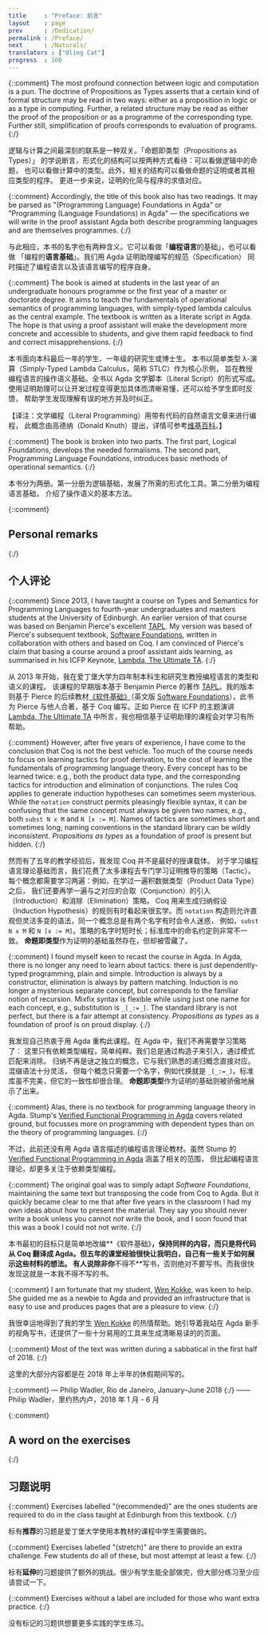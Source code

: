 ```yaml
---
title     : "Preface: 前言"
layout    : page
prev      : /Dedication/
permalink : /Preface/
next      : /Naturals/
translators : ["Oling Cat"]
progress  : 100
---
```


{::comment}
The most profound connection between logic and computation is a pun.
The doctrine of Propositions as Types asserts that a certain kind of
formal structure may be read in two ways: either as a proposition in
logic or as a type in computing.  Further, a related structure may be
read as either the proof of the proposition or as a programme of the
corresponding type.  Further still, simplification of proofs
corresponds to evaluation of programs.
{:/}

逻辑与计算之间最深刻的联系是一种双关。「命题即类型（Propositions as Types）」
的学说断言，形式化的结构可以按两种方式看待：可以看做逻辑中的命题，
也可以看做计算中的类型。此外，相关的结构可以看做命题的证明或者其相应类型的程序。
更进一步来说，证明的化简与程序的求值对应。

{::comment}
Accordingly, the title of this book also has two readings.  It may be
parsed as "(Programming Language) Foundations in Agda" or "Programming
(Language Foundations) in Agda" — the specifications we will write in
the proof assistant Agda both describe programming languages and are
themselves programmes.
{:/}

与此相应，本书的名字也有两种含义。它可以看做「**编程语言**的基础」，也可以看做
「编程的**语言基础**」。我们用 Agda 证明助理编写的规范（Specification）
同时描述了编程语言以及该语言编写的程序自身。

{::comment}
The book is aimed at students in the last year of an undergraduate
honours programme or the first year of a master or doctorate degree.
It aims to teach the fundamentals of operational semantics of
programming languages, with simply-typed lambda calculus as the
central example.  The textbook is written as a literate script in
Agda.  The hope is that using a proof assistant will make the
development more concrete and accessible to students, and give them
rapid feedback to find and correct misapprehensions.
{:/}

本书面向本科最后一年的学生、一年级的研究生或博士生。
本书以简单类型 λ-演算（Simply-Typed Lambda Calculus，简称 STLC）作为核心示例，
旨在教授编程语言的操作语义基础。全书以 Agda 文学脚本（Literal Script）的形式写成。
使用证明助理可以让开发过程变得更加具体而清晰易懂，还可以给予学生即时反馈，
帮助学生发现理解有误的地方并及时纠正。

【译注：文学编程（Literal Programming）用带有代码的自然语言文章来进行编程，
此概念由高德纳（Donald Knuth）提出，详情可参考[维基百科][literateprogramming]。】

{::comment}
The book is broken into two parts. The first part, Logical
Foundations, develops the needed formalisms.  The second part,
Programming Language Foundations, introduces basic methods of
operational semantics.
{:/}

本书分为两册。第一分册为逻辑基础，发展了所需的形式化工具。第二分册为编程语言基础，
介绍了操作语义的基本方法。

{::comment}
## Personal remarks
{:/}

## 个人评论

{::comment}
Since 2013, I have taught a course on Types and Semantics for
Programming Languages to fourth-year undergraduates and masters
students at the University of Edinburgh.  An earlier version of that
course was based on Benjamin Pierce's excellent [TAPL][tapl].  My
version was based of Pierce's subsequent textbook, [Software
Foundations][sf], written in collaboration with others and based on
Coq.  I am convinced of Pierce's claim that basing a course around a
proof assistant aids learning, as summarised in his ICFP Keynote,
[Lambda, The Ultimate TA][ta].
{:/}

从 2013 年开始，我在爱丁堡大学为四年制本科生和研究生教授编程语言的类型和语义的课程。
该课程的早期版本基于 Benjamin Pierce 的著作 [TAPL][tapl]。我的版本则基于
Pierce 的后续教材[《软件基础》][sf-zh]（英文版 [Software Foundations][sf]），此书为
Pierce 与他人合著，基于 Coq 编写。正如 Pierce 在 ICFP 的主题演讲
[Lambda, The Ultimate TA][ta] 中所言，我也相信基于证明助理的课程会对学习有所帮助。

{::comment}
However, after five years of experience, I have come to the conclusion
that Coq is not the best vehicle.  Too much of the course needs to
focus on learning tactics for proof derivation, to the cost of
learning the fundamentals of programming language theory.  Every
concept has to be learned twice: e.g., both the product data type, and
the corresponding tactics for introduction and elimination of
conjunctions.  The rules Coq applies to generate induction hypotheses
can sometimes seem mysterious.  While the `notation` construct permits
pleasingly flexible syntax, it can be confusing that the same concept
must always be given two names, e.g., both `subst N x M` and `N [x :=
M]`.  Names of tactics are sometimes short and sometimes long; naming
conventions in the standard library can be wildly inconsistent.
*Propositions as types* as a foundation of proof is present but
hidden.
{:/}

然而有了五年的教学经验后，我发现 Coq 并不是最好的授课载体。
对于学习编程语言理论基础而言，我们花费了太多课程去专门学习证明推导的策略（Tactic）。
每个概念都需要学习两遍：例如，在学过一遍积数据类型（Product Data Type）之后，
我们还要再学一遍与之对应的合取（Conjunction）的引入（Introduction）和消除（Elimination）策略。
Coq 用来生成归纳假设（Induction Hypothesis）的规则有时看起来很玄学。而 `notation`
构造则允许直观但灵活多变的语法，同一个概念总是有两个名字有时会令人迷惑，
例如，`subst N x M` 和 `N [x := M]`。策略的名字时短时长；标准库中的命名约定则非常不一致。
**命题即类型**作为证明的基础虽然存在，但却被雪藏了。

{::comment}
I found myself keen to recast the course in Agda.  In Agda, there is
no longer any need to learn about tactics: there is just
dependently-typed programming, plain and simple. Introduction is
always by a constructor, elimination is always by pattern
matching. Induction is no longer a mysterious separate concept, but
corresponds to the familiar notion of recursion. Mixfix syntax is
flexible while using just one name for each concept, e.g.,
substitution is `_[_:=_]`. The standard library is not perfect, but
there is a fair attempt at consistency. *Propositions as types* as a
foundation of proof is on proud display.
{:/}

我发现自己热衷于用 Agda 重构此课程。在 Agda 中，我们不再需要学习策略了：
这里只有依赖类型编程，简单纯粹。我们总是通过构造子来引入，通过模式匹配来消除。
归纳不再是谜之独立的概念，它与我们熟悉的递归概念直接对应。混缀语法十分灵活，
但每个概念只需要一个名字，例如代换就是 `_[_:=_]`。标准库虽不完美，但它的一致性却很合理。
**命题即类型**作为证明的基础则被骄傲地展示了出来。

{::comment}
Alas, there is no textbook for programming language theory in
Agda.  Stump's [Verified Functional Programming in Agda][stump] covers
related ground, but focusses more on programming with dependent
types than on the theory of programming languages.
{:/}

不过，此前还没有用 Agda 语言描述的编程语言理论教材。虽然 Stump 的
[Verified Functional Programming in Agda][stump] 涵盖了相关的范围，
但比起编程语言理论，却更多关注于依赖类型编程。

{::comment}
The original goal was to simply adapt *Software Foundations*,
maintaining the same text but transposing the code from Coq to Agda.
But it quickly became clear to me that after five years in the
classroom I had my own ideas about how to present the material.  They
say you should never write a book unless you cannot *not* write the
book, and I soon found that this was a book I could not not write.
{:/}

本书最初的目标只是简单地改编**《软件基础》**，保持同样的内容，而只是将代码从
Coq 翻译成 Agda。但五年的课堂经验很快让我明白，自己有一些关于如何展示这些材料的想法。
有人说除非你**不得不**写书，否则绝对不要写书。而我很快发现这就是一本我不得不写的书。

{::comment}
I am fortunate that my student, [Wen Kokke][wen], was keen to help.
She guided me as a newbie to Agda and provided an infrastructure that
is easy to use and produces pages that are a pleasure to view.
{:/}

我很幸运地得到了我的学生 [Wen Kokke][wen] 的热情帮助。她引导着我站在 Agda
新手的视角写书，还提供了一些十分易用的工具来生成清晰易读的的页面。

{::comment}
Most of the text was written during a sabbatical in the first half of 2018.
{:/}

这里的大部分内容都是在 2018 年上半年的休假期间写的。

{::comment}
— Philip Wadler, Rio de Janeiro, January–June 2018
{:/}
—— Philip Wadler，里约热内卢，2018 年 1 月 - 6 月

[tapl]: https://www.cis.upenn.edu/~bcpierce/tapl/
[sf]: https://softwarefoundations.cis.upenn.edu/
[sf-zh]: https://coq-zh.github.io/SF-zh/
[ta]: https://www.cis.upenn.edu/~bcpierce/papers/plcurriculum.pdf
[stump]: https://www.morganclaypoolpublishers.com/catalog_Orig/product_info.php?cPath=24&products_id=908
[wen]: https://github.com/wenkokke
[phil]: https://homepages.inf.ed.ac.uk/wadler/
[literateprogramming]: https://zh.wikipedia.org/wiki/%E6%96%87%E5%AD%A6%E7%BC%96%E7%A8%8B

{::comment}
## A word on the exercises
{:/}

## 习题说明

{::comment}
Exercises labelled "(recommended)" are the ones students are
required to do in the class taught at Edinburgh from this textbook.
{:/}

标有**推荐**的习题是爱丁堡大学使用本教材的课程中学生需要做的。

{::comment}
Exercises labelled "(stretch)" are there to provide an extra challenge.
Few students do all of these, but most attempt at least a few.
{:/}

标有**延伸**的习题提供了额外的挑战。很少有学生能全部做完，但大部分练习至少应该尝试一下。

{::comment}
Exercises without a label are included for those who want extra practice.
{:/}

没有标记的习题供想要更多实践的学生练习。
